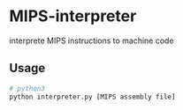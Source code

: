 # MIPS-interpreter
interprete MIPS instructions to machine code


## Usage

```bash
# python3
python interpreter.py [MIPS assembly file]
```
